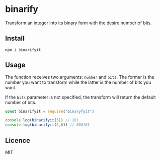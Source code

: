# binarify

Transform an integer into its binary form with the desire number of bits. 

## Install

`npm i binarifyit`

## Usage
The function receives two arguments:  `number` and `bits`. The former is the number you want to transform while the latter is the number of bits you want.

If the `bits` parameter is not specified, the transform will return the default number of bits.

```js
const binarifyit = require('binaryfyit')

console.log(binarifyit(5)) // 101
console.log(binarifyit(5,6)) // 000101
```
## Licence
MIT